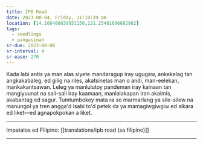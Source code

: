 ```yaml
---
title: IPB Road
date: 2023-08-04, Friday, 11:10:39 am
location: [14.166480839951156,121.25481696682982]
tags:
  - seedlings
  - pangasinan
sr-due: 2023-08-08
sr-interval: 4
sr-ease: 270
---
```

Kada labi antis ya man alas siyete mandaragup iray ugugaw, ankekelag tan angkakabaleg, ed gilig na riles, akatsinelas man o andi, man-eelekan, mankakantsawan. Leleg ya manlulutoy pandeman iray kainaan tan mangiyuunat na sali-sali iray kaamaan, manlalakapan iran akaimis, akabantag ed sagur. Tumtumbokey mata ra so marmarlang ya sile-silew na manungol ya tren angga'd isabi to'd petek da ya mamagiwgiwgiw ed sikara ed liket—ed agnapokpokan a liket.

---
Impatalos ed Filipino: [[translations/ipb road (sa filipino)]]

---

